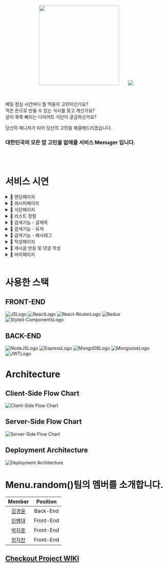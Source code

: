 <p align="center">
  <img src="https://user-images.githubusercontent.com/38288479/136725801-3d5c631e-79a8-403c-97e3-73689a45b511.png" width="250" />
  &nbsp;&nbsp;&nbsp;&nbsp;&nbsp;
  <img src="https://user-images.githubusercontent.com/38288479/136726043-ff9bdba0-639b-45b0-a1e5-25bf26937c64.png" />
</p>

<br/>

매일 점심 시간마다 뭘 먹을지 고민이신가요?  
적은 돈으로 만들 수 있는 식사를 찾고 계신가요?   
살이 쭉쭉 빠지는 다이어트 식단이 궁금하신가요?  

당신의 매니저가 되어 당신의 고민을 해결해드리겠습니다.
<h3>대한민국의 모든 밥 고민을 없애줄 서비스 Menuger 입니다.</h3>
<br/><br/>

# 서비스 시연  
  
<details>  
  <summary>🍴 랜딩페이지</summary>  
  
  |                웹                 |  
  | :----------------------------------:|  
  |  ![랜딩페이지](https://user-images.githubusercontent.com/38288479/136891480-02bfd1d5-a289-4a62-a8a3-3b39dc018f73.gif) |  
  
  | 모바일 |  
  | :---: |  
  |  ![랜딩페이지_모바일](https://user-images.githubusercontent.com/38288479/136891499-bbfe490d-e0d7-40c4-8ffc-6f4cdaf34fd6.gif) |  
  
</details> 
  
<details>  
  <summary>🍴 레시피페이지</summary>  
  
  |                웹                |  
  | :----------------------------------: |  
  | ![레시피_페이지_오픈_웹](https://user-images.githubusercontent.com/38288479/136892206-d0f399cb-1eb0-4524-a553-204e18c78323.gif) |  
  
  | 모바일 |  
  | :------: |  
  |  ![레시피_페이지_오픈_모바일](https://user-images.githubusercontent.com/38288479/136892218-d52c41b5-3f8c-433c-bb22-5eb5a0d32ff2.gif) |  
  
 </details>   
  
<details>  
  <summary>🍴 식단페이지</summary>
  
  |                웹                |  
  | :----------------------------------: |  
  | ![식단_페이지_오픈](https://user-images.githubusercontent.com/38288479/136892231-47a966d8-4913-41ed-8abb-843654ab204d.gif) |  
  
  | 모바일 |  
  | :------: |  
  | ![식단_페이지_오픈_모바일](https://user-images.githubusercontent.com/38288479/136892253-3628aafb-232e-46d2-88cd-63d97bcebcf0.gif) |  
  
</details> 

  
 <details>  
  <summary>🍴 리스트 정렬</summary>
  
  |                웹                 |  
  | :----------------------------------: |  
  | ![정렬기능](https://user-images.githubusercontent.com/38288479/136892344-e6603d82-0e14-4e43-91c1-915cf0f0ccf4.gif) |  
  
</details> 
  
<details>  
  <summary>🍴 검색기능 - 글제목</summary>
  
  |                웹                |  
  | :----------------------------------: |  
  | ![검색_타이틀](https://user-images.githubusercontent.com/38288479/136892376-1c9e4f5c-e017-4350-86ac-2408abc90136.gif) |  
  
  | 모바일 |  
  | :------: |  
  | ![검색_타이틀_모바일](https://user-images.githubusercontent.com/38288479/136892385-e9a68e44-176a-4700-a7ca-87df899f49e5.gif) |  

</details> 
  
<details>  
  <summary>🍴 검색기능 - 유저</summary>
  
  |                웹                |  
  | :----------------------------------: |  
  | ![검색_유저](https://user-images.githubusercontent.com/38288479/136892415-b8a1d2cb-7571-435e-99e1-fd38b9dc6c5e.gif) |  
  
  | 모바일 |  
  | :------: |  
  | ![검색_유저_모바일](https://user-images.githubusercontent.com/38288479/136892436-44eefa74-7e64-4aa5-8589-3415386b0826.gif) |  

</details> 
  
<details>  
  <summary>🍴 검색기능 - 해시태그</summary> 
  
  |                웹                |  
  | :----------------------------------: |  
  | ![검색_해시태그](https://user-images.githubusercontent.com/38288479/136892464-89eaa44b-878f-4c05-ad0e-c09d4d836e0d.gif) |  
  
  | 모바일 |  
  | :------: |  
  | ![검색_해시태그_모바일](https://user-images.githubusercontent.com/38288479/136892478-5bcb036c-505d-4b70-b3be-3e55e105c6a0.gif) |  
 
</details> 
  
<details>  
  <summary>🍴 작성페이지</summary> 
  
  |                레시피                |  
  | :----------------------------------: |  
  | ![레시피_작성](https://user-images.githubusercontent.com/38288479/136892553-fb1db263-70ae-4353-bbc2-6cf7e54acd2e.gif) |   
  
  | 식단 |  
  | :------: |  
  | ![식단_작성](https://user-images.githubusercontent.com/38288479/136892560-1ca6bf31-a8eb-4281-b997-b656248f1f70.gif) |  

</details> 
  
<details>  
  <summary>🍴 게시글 반응 및 댓글 작성</summary>  
    
  |                웹                |  
  | :----------------------------------: |  
  | ![댓글좋아요북마크](https://user-images.githubusercontent.com/38288479/136892601-491c0c65-b5c3-409f-b9a0-c656567132b0.gif) |  
  
  | 모바일 |  
  | :------: |  
  | ![댓글좋아요북마크_모바일](https://user-images.githubusercontent.com/38288479/136892615-93a5e9d8-a2bc-4ff1-9550-52799dd1e576.gif) |  
    
</details> 
  
<details>
  <summary>🍴 마이페이지</summary>  
  
  |                웹                |  
  | :----------------------------------: |  
  | ![마이페이지](https://user-images.githubusercontent.com/38288479/136892647-3ea72d5c-4523-4f3e-8c2c-57ddf68d46b1.gif) |  
  
  | 모바일 |  
  | :------: |  
  | ![마이페이지_모바일](https://user-images.githubusercontent.com/38288479/136892664-79565855-e0fc-4fa3-b710-2f6ff611a6ba.gif) |  

</details>  
<br/>
  
# 사용한 스택

## FRONT-END

![JSLogo](https://img.shields.io/badge/FRONT-JAVASCRIPT-yellow?style=for-the-badge&logo=javascript)
![ReactLogo](https://img.shields.io/badge/FRONT-REACT-9cf?style=for-the-badge&logo=react)
![React-RouterLogo](https://img.shields.io/badge/FRONT-REACT--ROUTER-critical?style=for-the-badge&logo=react-router)
![Redux](https://img.shields.io/badge/FRONT-redux-%23593d88.svg?style=for-the-badge&logo=redux&logoColor=white)
![Styled-ComponentsLogo](https://img.shields.io/badge/FRONT-Styled--Components-ff69b4?style=for-the-badge&logo=styled-components)

## BACK-END

![NodeJSLogo](https://img.shields.io/badge/BACK-NODEJS-green?style=for-the-badge&logo=node.js)
![ExpressLogo](https://img.shields.io/badge/BACK-EXPRESS-black?style=for-the-badge&logo=express)
![MongoDBLogo](https://img.shields.io/badge/BACK-MONGODB-success?style=for-the-badge&logo=mongodb)
![MongooseLogo](https://img.shields.io/badge/BACK-Mongoose-red?style=for-the-badge)
![JWTLogo](https://img.shields.io/badge/BACK-JSON--WEB--TOKEN-inactive?style=for-the-badge&logo=json-web-tokens)

# Architecture

## Client-Side Flow Chart

![Client-Side Flow Chart](https://user-images.githubusercontent.com/68040092/132609805-089a4045-d54c-411a-9dac-b7f081336846.png)

## Server-Side Flow Chart

![Server-Side Flow Chart](https://user-images.githubusercontent.com/68040092/135194280-ec21154d-b30b-425d-8543-ac7cc2622613.png)

## Deployment Architecture

![Deployment Architecture](https://user-images.githubusercontent.com/38288479/135580783-6fb04ca7-690c-4d12-a374-a311a7b212f5.png)

# Menu.random()팀의 멤버를 소개합니다.

|                  Member                   | Position  |
| :---------------------------------------: | :-------: |
|  [김경윤](https://github.com/Soujiro-a)   | Back-End  |
| [민병대](https://github.com/minbyoungdae) | Front-End |
|   [박지훈](https://github.com/jihunv8)    | Front-End |
|    [정지찬](https://github.com/jch422)    | Front-End |

## [Checkout Project WIKI](https://github.com/codestates/Menuger/wiki)
